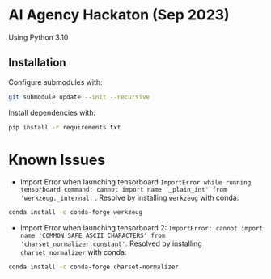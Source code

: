 # AI Agency Hackaton (Sep 2023)

Using Python 3.10

## Installation

Configure submodules with:
```bash
git submodule update --init --recursive
```

Install dependencies with:
```bash
pip install -r requirements.txt
```

# Known Issues
- Import Error when launching tensorboard
`ImportError while running tensorboard command: cannot import name '_plain_int' from 'werkzeug._internal'`
. 
Resolve by installing `werkzeug` with conda:
```bash
conda install -c conda-forge werkzeug
```

- Import Error when launching tensorboard 2:
`ImportError: cannot import name 'COMMON_SAFE_ASCII_CHARACTERS' from 'charset_normalizer.constant'`.
Resolved by installing `charset_normalizer` with conda:
```bash
conda install -c conda-forge charset-normalizer
```